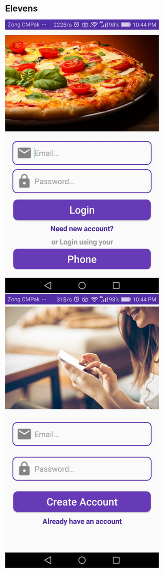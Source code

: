 # Elevens
![](order/app/src/main/res/drawable/login.jpeg)
![](order/app/src/main/res/drawable/register.jpeg)
